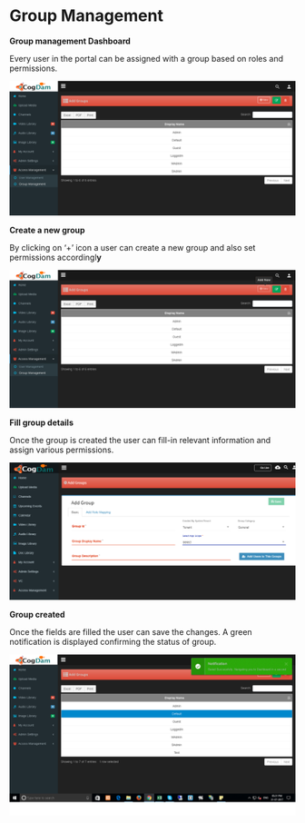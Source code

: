 # Group Management

**Group management Dashboard**

Every user in the portal can be assigned with a group based on roles and permissions.

![](../../.gitbook/assets/image%20%2862%29.png)

**Create a new group**

By clicking on ‘+’ icon a user can create a new group and also set permissions accordingl**y**

![](../../.gitbook/assets/image%20%2894%29.png)

**Fill group details**

Once the group is created the user can fill-in relevant information and assign various permissions.

![](../../.gitbook/assets/image%20%289%29.png)

**Group created**

Once the fields are filled the user can save the changes. A green notification is displayed confirming the status of group.

![](../../.gitbook/assets/image%20%2898%29.png)

